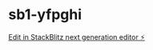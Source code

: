 # sb1-yfpghi

[Edit in StackBlitz next generation editor ⚡️](https://stackblitz.com/~/github.com/Behemiron/sb1-yfpghi)